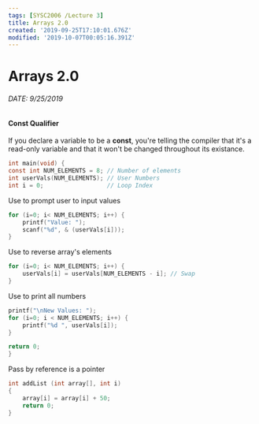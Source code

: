 ```yaml
---
tags: [SYSC2006 /Lecture 3]
title: Arrays 2.0
created: '2019-09-25T17:10:01.676Z'
modified: '2019-10-07T00:05:16.391Z'
---
```


# Arrays 2.0
###### DATE: 9/25/2019

#### Const Qualifier 
If you declare a variable to be a **const**, you're telling the compiler that it's a read-only variable and that it won't be changed throughout its existance. 

```C
int main(void) {
const int NUM_ELEMENTS = 8; // Number of elements
int userVals(NUM_ELEMENTS); // User Numbers
int i = 0;                  // Loop Index
```

Use to prompt user to input values
```C
for (i=0; i< NUM_ELEMENTS; i++) {
    printf("Value: ");
    scanf("%d", & (userVals[i]));
}
```

Use to reverse array's elements
```C
for (i=0; i< NUM_ELEMENTS; i++) {
    userVals[i] = userVals[NUM_ELEMENTS - i]; // Swap
}
```
Use to print all numbers
```C
printf("\nNew Values: ");
for (i=0; i < NUM_ELEMENTS; i++) {
    printf("%d ", userVals[i]);
}

return 0;
}
```

Pass by reference is a pointer
```C
int addList (int array[], int i)
{
    array[i] = array[i] + 50;
    return 0;
}
```

